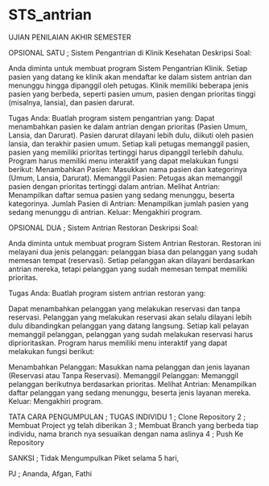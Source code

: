 # STS_antrian
UJIAN PENILAIAN AKHIR SEMESTER

OPSIONAL SATU ;
Sistem Pengantrian di Klinik Kesehatan
Deskripsi Soal:

Anda diminta untuk membuat program Sistem Pengantrian Klinik. Setiap pasien yang datang ke klinik akan mendaftar ke dalam sistem antrian dan menunggu hingga dipanggil oleh petugas. Klinik memiliki beberapa jenis pasien yang berbeda, seperti pasien umum, pasien dengan prioritas tinggi (misalnya, lansia), dan pasien darurat.

Tugas Anda:
Buatlah program sistem pengantrian yang:
Dapat menambahkan pasien ke dalam antrian dengan prioritas (Pasien Umum, Lansia, dan Darurat).
Pasien darurat dilayani lebih dulu, diikuti oleh pasien lansia, dan terakhir pasien umum.
Setiap kali petugas memanggil pasien, pasien yang memiliki prioritas tertinggi harus dipanggil terlebih dahulu.
Program harus memiliki menu interaktif yang dapat melakukan fungsi berikut:
Menambahkan Pasien: Masukkan nama pasien dan kategorinya (Umum, Lansia, Darurat).
Memanggil Pasien: Petugas akan memanggil pasien dengan prioritas tertinggi dalam antrian.
Melihat Antrian: Menampilkan daftar semua pasien yang sedang menunggu, beserta kategorinya.
Jumlah Pasien di Antrian: Menampilkan jumlah pasien yang sedang menunggu di antrian.
Keluar: Mengakhiri program.

OPSIONAL DUA ;
Sistem Antrian Restoran
Deskripsi Soal:

Anda diminta untuk membuat program Sistem Antrian Restoran. Restoran ini melayani dua jenis pelanggan: pelanggan biasa dan pelanggan yang sudah memesan tempat (reservasi). Setiap pelanggan akan dilayani berdasarkan antrian mereka, tetapi pelanggan yang sudah memesan tempat memiliki prioritas.

Tugas Anda:
Buatlah program sistem antrian restoran yang:

Dapat menambahkan pelanggan yang melakukan reservasi dan tanpa reservasi.
Pelanggan yang melakukan reservasi akan selalu dilayani lebih dulu dibandingkan pelanggan yang datang langsung.
Setiap kali pelayan memanggil pelanggan, pelanggan yang sudah melakukan reservasi harus diprioritaskan.
Program harus memiliki menu interaktif yang dapat melakukan fungsi berikut:

Menambahkan Pelanggan: Masukkan nama pelanggan dan jenis layanan (Reservasi atau Tanpa Reservasi).
Memanggil Pelanggan: Memanggil pelanggan berikutnya berdasarkan prioritas.
Melihat Antrian: Menampilkan daftar pelanggan yang sedang menunggu, beserta jenis layanan mereka.
Keluar: Mengakhiri program.

TATA CARA PENGUMPULAN ;
TUGAS INDIVIDU
1 ; Clone Repository
2 ; Membuat Project yg telah diberikan
3 ; Membuat Branch yang berbeda tiap individu, nama branch nya sesuaikan dengan nama aslinya
4 ; Push Ke Repository


SANKSI ;
Tidak Mengumpulkan Piket selama 5 hari, 

PJ ; Ananda, Afgan, Fathi
